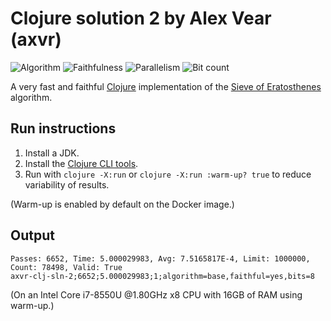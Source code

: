 # Clojure solution 2 by Alex Vear (axvr)

![Algorithm](https://img.shields.io/badge/Algorithm-base-green)
![Faithfulness](https://img.shields.io/badge/Faithful-yes-green)
![Parallelism](https://img.shields.io/badge/Parallel-no-green)
![Bit count](https://img.shields.io/badge/Bits-8-yellowgreen)

A very fast and faithful [Clojure](https://clojure.org/) implementation of
the [Sieve of Eratosthenes](https://en.wikipedia.org/wiki/Sieve_of_Eratosthenes)
algorithm.


## Run instructions

1. Install a JDK.
2. Install the [Clojure CLI tools](https://clojure.org/guides/getting_started#_clojure_installer_and_cli_tools).
3. Run with `clojure -X:run` or `clojure -X:run :warm-up? true` to reduce
   variability of results.

(Warm-up is enabled by default on the Docker image.)


## Output

```
Passes: 6652, Time: 5.000029983, Avg: 7.5165817E-4, Limit: 1000000, Count: 78498, Valid: True
axvr-clj-sln-2;6652;5.000029983;1;algorithm=base,faithful=yes,bits=8
```

(On an Intel Core i7-8550U @1.80GHz x8 CPU with 16GB of RAM using warm-up.)
